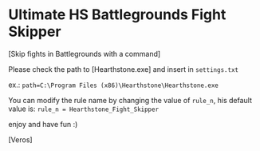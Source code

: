 # Ultimate HS Battlegrounds Fight Skipper
 [Skip fights in Battlegrounds with a command]

 
 Please check the path to [Hearthstone.exe] and insert in `settings.txt`
 
 ex.: `path=C:\Program Files (x86)\Hearthstone\Hearthstone.exe`
 
 
 You can modify the rule name by changing the value of `rule_n`, his default value is:
 `rule_n = Hearthstone_Fight_Skipper`
 
 
 enjoy and have fun :)
 
 [Veros]
